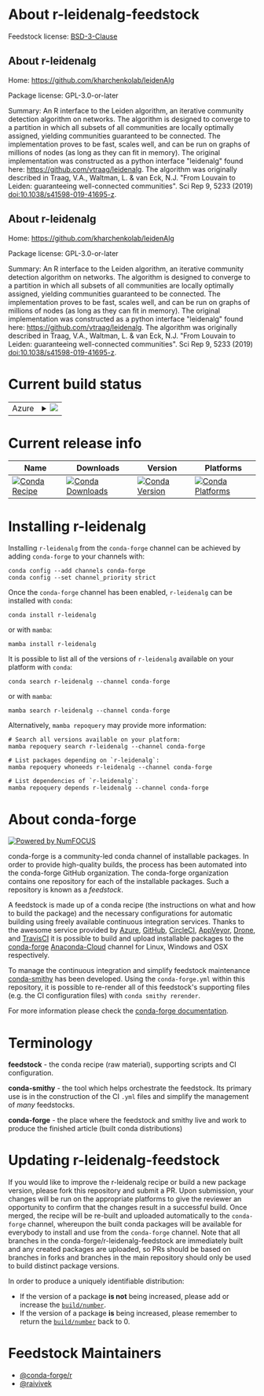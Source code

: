 About r-leidenalg-feedstock
===========================

Feedstock license: [BSD-3-Clause](https://github.com/conda-forge/r-leidenalg-feedstock/blob/main/LICENSE.txt)


About r-leidenalg
-----------------

Home: https://github.com/kharchenkolab/leidenAlg

Package license: GPL-3.0-or-later

Summary: An R interface to the Leiden algorithm, an iterative community detection algorithm on networks. The algorithm is designed to converge to a partition in which all subsets of all communities are locally optimally assigned, yielding communities guaranteed to be connected. The implementation proves to be fast, scales well, and can be run on graphs of millions of nodes (as long as they can fit in memory). The original implementation was constructed as a python interface "leidenalg" found here: <https://github.com/vtraag/leidenalg>. The algorithm was originally described in Traag, V.A., Waltman, L. & van Eck, N.J. "From Louvain to Leiden: guaranteeing well-connected communities". Sci Rep 9, 5233 (2019) <doi:10.1038/s41598-019-41695-z>.

About r-leidenalg
-----------------

Home: https://github.com/kharchenkolab/leidenAlg

Package license: GPL-3.0-or-later

Summary: An R interface to the Leiden algorithm, an iterative community detection algorithm on networks. The algorithm is designed to converge to a partition in which all subsets of all communities are locally optimally assigned, yielding communities guaranteed to be connected. The implementation proves to be fast, scales well, and can be run on graphs of millions of nodes (as long as they can fit in memory). The original implementation was constructed as a python interface "leidenalg" found here: <https://github.com/vtraag/leidenalg>. The algorithm was originally described in Traag, V.A., Waltman, L. & van Eck, N.J. "From Louvain to Leiden: guaranteeing well-connected communities". Sci Rep 9, 5233 (2019) <doi:10.1038/s41598-019-41695-z>.

Current build status
====================


<table>
    
  <tr>
    <td>Azure</td>
    <td>
      <details>
        <summary>
          <a href="https://dev.azure.com/conda-forge/feedstock-builds/_build/latest?definitionId=14886&branchName=main">
            <img src="https://dev.azure.com/conda-forge/feedstock-builds/_apis/build/status/r-leidenalg-feedstock?branchName=main">
          </a>
        </summary>
        <table>
          <thead><tr><th>Variant</th><th>Status</th></tr></thead>
          <tbody><tr>
              <td>linux_64_r_base4.2</td>
              <td>
                <a href="https://dev.azure.com/conda-forge/feedstock-builds/_build/latest?definitionId=14886&branchName=main">
                  <img src="https://dev.azure.com/conda-forge/feedstock-builds/_apis/build/status/r-leidenalg-feedstock?branchName=main&jobName=linux&configuration=linux%20linux_64_r_base4.2" alt="variant">
                </a>
              </td>
            </tr><tr>
              <td>linux_64_r_base4.3</td>
              <td>
                <a href="https://dev.azure.com/conda-forge/feedstock-builds/_build/latest?definitionId=14886&branchName=main">
                  <img src="https://dev.azure.com/conda-forge/feedstock-builds/_apis/build/status/r-leidenalg-feedstock?branchName=main&jobName=linux&configuration=linux%20linux_64_r_base4.3" alt="variant">
                </a>
              </td>
            </tr><tr>
              <td>osx_64_r_base4.2</td>
              <td>
                <a href="https://dev.azure.com/conda-forge/feedstock-builds/_build/latest?definitionId=14886&branchName=main">
                  <img src="https://dev.azure.com/conda-forge/feedstock-builds/_apis/build/status/r-leidenalg-feedstock?branchName=main&jobName=osx&configuration=osx%20osx_64_r_base4.2" alt="variant">
                </a>
              </td>
            </tr><tr>
              <td>osx_64_r_base4.3</td>
              <td>
                <a href="https://dev.azure.com/conda-forge/feedstock-builds/_build/latest?definitionId=14886&branchName=main">
                  <img src="https://dev.azure.com/conda-forge/feedstock-builds/_apis/build/status/r-leidenalg-feedstock?branchName=main&jobName=osx&configuration=osx%20osx_64_r_base4.3" alt="variant">
                </a>
              </td>
            </tr><tr>
              <td>win_64</td>
              <td>
                <a href="https://dev.azure.com/conda-forge/feedstock-builds/_build/latest?definitionId=14886&branchName=main">
                  <img src="https://dev.azure.com/conda-forge/feedstock-builds/_apis/build/status/r-leidenalg-feedstock?branchName=main&jobName=win&configuration=win%20win_64_" alt="variant">
                </a>
              </td>
            </tr>
          </tbody>
        </table>
      </details>
    </td>
  </tr>
</table>

Current release info
====================

| Name | Downloads | Version | Platforms |
| --- | --- | --- | --- |
| [![Conda Recipe](https://img.shields.io/badge/recipe-r--leidenalg-green.svg)](https://anaconda.org/conda-forge/r-leidenalg) | [![Conda Downloads](https://img.shields.io/conda/dn/conda-forge/r-leidenalg.svg)](https://anaconda.org/conda-forge/r-leidenalg) | [![Conda Version](https://img.shields.io/conda/vn/conda-forge/r-leidenalg.svg)](https://anaconda.org/conda-forge/r-leidenalg) | [![Conda Platforms](https://img.shields.io/conda/pn/conda-forge/r-leidenalg.svg)](https://anaconda.org/conda-forge/r-leidenalg) |

Installing r-leidenalg
======================

Installing `r-leidenalg` from the `conda-forge` channel can be achieved by adding `conda-forge` to your channels with:

```
conda config --add channels conda-forge
conda config --set channel_priority strict
```

Once the `conda-forge` channel has been enabled, `r-leidenalg` can be installed with `conda`:

```
conda install r-leidenalg
```

or with `mamba`:

```
mamba install r-leidenalg
```

It is possible to list all of the versions of `r-leidenalg` available on your platform with `conda`:

```
conda search r-leidenalg --channel conda-forge
```

or with `mamba`:

```
mamba search r-leidenalg --channel conda-forge
```

Alternatively, `mamba repoquery` may provide more information:

```
# Search all versions available on your platform:
mamba repoquery search r-leidenalg --channel conda-forge

# List packages depending on `r-leidenalg`:
mamba repoquery whoneeds r-leidenalg --channel conda-forge

# List dependencies of `r-leidenalg`:
mamba repoquery depends r-leidenalg --channel conda-forge
```


About conda-forge
=================

[![Powered by
NumFOCUS](https://img.shields.io/badge/powered%20by-NumFOCUS-orange.svg?style=flat&colorA=E1523D&colorB=007D8A)](https://numfocus.org)

conda-forge is a community-led conda channel of installable packages.
In order to provide high-quality builds, the process has been automated into the
conda-forge GitHub organization. The conda-forge organization contains one repository
for each of the installable packages. Such a repository is known as a *feedstock*.

A feedstock is made up of a conda recipe (the instructions on what and how to build
the package) and the necessary configurations for automatic building using freely
available continuous integration services. Thanks to the awesome service provided by
[Azure](https://azure.microsoft.com/en-us/services/devops/), [GitHub](https://github.com/),
[CircleCI](https://circleci.com/), [AppVeyor](https://www.appveyor.com/),
[Drone](https://cloud.drone.io/welcome), and [TravisCI](https://travis-ci.com/)
it is possible to build and upload installable packages to the
[conda-forge](https://anaconda.org/conda-forge) [Anaconda-Cloud](https://anaconda.org/)
channel for Linux, Windows and OSX respectively.

To manage the continuous integration and simplify feedstock maintenance
[conda-smithy](https://github.com/conda-forge/conda-smithy) has been developed.
Using the ``conda-forge.yml`` within this repository, it is possible to re-render all of
this feedstock's supporting files (e.g. the CI configuration files) with ``conda smithy rerender``.

For more information please check the [conda-forge documentation](https://conda-forge.org/docs/).

Terminology
===========

**feedstock** - the conda recipe (raw material), supporting scripts and CI configuration.

**conda-smithy** - the tool which helps orchestrate the feedstock.
                   Its primary use is in the construction of the CI ``.yml`` files
                   and simplify the management of *many* feedstocks.

**conda-forge** - the place where the feedstock and smithy live and work to
                  produce the finished article (built conda distributions)


Updating r-leidenalg-feedstock
==============================

If you would like to improve the r-leidenalg recipe or build a new
package version, please fork this repository and submit a PR. Upon submission,
your changes will be run on the appropriate platforms to give the reviewer an
opportunity to confirm that the changes result in a successful build. Once
merged, the recipe will be re-built and uploaded automatically to the
`conda-forge` channel, whereupon the built conda packages will be available for
everybody to install and use from the `conda-forge` channel.
Note that all branches in the conda-forge/r-leidenalg-feedstock are
immediately built and any created packages are uploaded, so PRs should be based
on branches in forks and branches in the main repository should only be used to
build distinct package versions.

In order to produce a uniquely identifiable distribution:
 * If the version of a package **is not** being increased, please add or increase
   the [``build/number``](https://docs.conda.io/projects/conda-build/en/latest/resources/define-metadata.html#build-number-and-string).
 * If the version of a package **is** being increased, please remember to return
   the [``build/number``](https://docs.conda.io/projects/conda-build/en/latest/resources/define-metadata.html#build-number-and-string)
   back to 0.

Feedstock Maintainers
=====================

* [@conda-forge/r](https://github.com/conda-forge/r/)
* [@raivivek](https://github.com/raivivek/)

